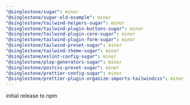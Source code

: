 ```yaml
---
"@singlestone/sugar": minor
"@singlestone/sugar-old-example": minor
"@singlestone/tailwind-helpers-sugar": minor
"@singlestone/tailwind-plugin-buttons-sugar": minor
"@singlestone/tailwind-plugin-core-sugar": minor
"@singlestone/tailwind-plugin-form-sugar": minor
"@singlestone/tailwind-preset-sugar": minor
"@singlestone/tailwind-theme-sugar": minor
"@singlestone/eslint-config-sugar": minor
"@singlestone/plop-generators-sugar": minor
"@singlestone/postcss-preset-sugar": minor
"@singlestone/prettier-config-sugar": minor
"@singlestone/prettier-plugin-organize-imports-tailwindcss": minor
---
```


initial release to npm
